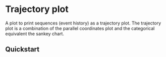 # Trajectory plot

A plot to print sequences (event history) as a trajectory plot. The trajectory plot is a combination of the parallel coordinates plot and the categorical equivalent the sankey chart.


## Quickstart

```R


```